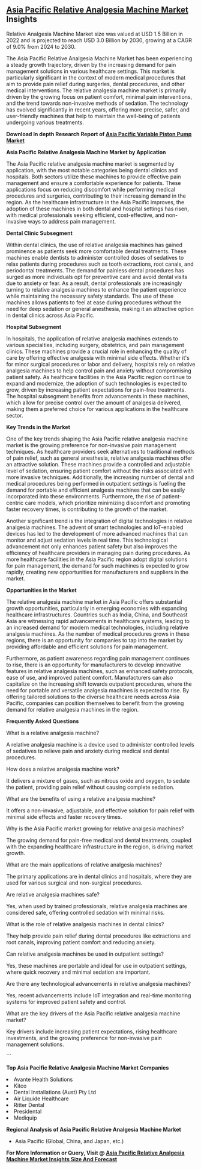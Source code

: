 <h2><a href="https://www.verifiedmarketreports.com/download-sample/?rid=327970&amp;utm_source=Github-Feb&amp;utm_medium=225" target="_blank">Asia Pacific Relative Analgesia Machine Market</a> Insights</h2><p>Relative Analgesia Machine Market size was valued at USD 1.5 Billion in 2022 and is projected to reach USD 3.0 Billion by 2030, growing at a CAGR of 9.0% from 2024 to 2030.</p><p><p>The Asia Pacific Relative Analgesia Machine Market has been experiencing a steady growth trajectory, driven by the increasing demand for pain management solutions in various healthcare settings. This market is particularly significant in the context of modern medical procedures that aim to provide pain relief during surgeries, dental procedures, and other medical interventions. The relative analgesia machine market is primarily driven by the growing focus on patient comfort, minimal pain interventions, and the trend towards non-invasive methods of sedation. The technology has evolved significantly in recent years, offering more precise, safer, and user-friendly machines that help to maintain the well-being of patients undergoing various treatments.</p> <p><p><strong>Download In depth Research Report of <a href="https://www.verifiedmarketreports.com/download-sample/?rid=236118&amp;utm_source=Pulse-Dec&amp;utm_medium=225" target="_blank">Asia Pacific Variable Piston Pump Market</a></strong></p></p> <p><strong>Asia Pacific Relative Analgesia Machine Market by Application</strong></p> <p>The Asia Pacific relative analgesia machine market is segmented by application, with the most notable categories being dental clinics and hospitals. Both sectors utilize these machines to provide effective pain management and ensure a comfortable experience for patients. These applications focus on reducing discomfort while performing medical procedures and surgeries, contributing to their increasing demand in the region. As the healthcare infrastructure in the Asia Pacific improves, the adoption of these machines in both dental and hospital settings has risen, with medical professionals seeking efficient, cost-effective, and non-invasive ways to address pain management.</p> <p><strong>Dental Clinic Subsegment</strong></p> <p>Within dental clinics, the use of relative analgesia machines has gained prominence as patients seek more comfortable dental treatments. These machines enable dentists to administer controlled doses of sedatives to relax patients during procedures such as tooth extractions, root canals, and periodontal treatments. The demand for painless dental procedures has surged as more individuals opt for preventive care and avoid dental visits due to anxiety or fear. As a result, dental professionals are increasingly turning to relative analgesia machines to enhance the patient experience while maintaining the necessary safety standards. The use of these machines allows patients to feel at ease during procedures without the need for deep sedation or general anesthesia, making it an attractive option in dental clinics across Asia Pacific.</p> <p><strong>Hospital Subsegment</strong></p> <p>In hospitals, the application of relative analgesia machines extends to various specialties, including surgery, obstetrics, and pain management clinics. These machines provide a crucial role in enhancing the quality of care by offering effective analgesia with minimal side effects. Whether it's for minor surgical procedures or labor and delivery, hospitals rely on relative analgesia machines to help control pain and anxiety without compromising patient safety. As healthcare facilities in the Asia Pacific region continue to expand and modernize, the adoption of such technologies is expected to grow, driven by increasing patient expectations for pain-free treatments. The hospital subsegment benefits from advancements in these machines, which allow for precise control over the amount of analgesia delivered, making them a preferred choice for various applications in the healthcare sector.</p> <p><strong>Key Trends in the Market</strong></p> <p>One of the key trends shaping the Asia Pacific relative analgesia machine market is the growing preference for non-invasive pain management techniques. As healthcare providers seek alternatives to traditional methods of pain relief, such as general anesthesia, relative analgesia machines offer an attractive solution. These machines provide a controlled and adjustable level of sedation, ensuring patient comfort without the risks associated with more invasive techniques. Additionally, the increasing number of dental and medical procedures being performed in outpatient settings is fueling the demand for portable and efficient analgesia machines that can be easily incorporated into these environments. Furthermore, the rise of patient-centric care models, which prioritize minimizing discomfort and promoting faster recovery times, is contributing to the growth of the market.</p> <p>Another significant trend is the integration of digital technologies in relative analgesia machines. The advent of smart technologies and IoT-enabled devices has led to the development of more advanced machines that can monitor and adjust sedation levels in real time. This technological advancement not only enhances patient safety but also improves the efficiency of healthcare providers in managing pain during procedures. As more healthcare facilities in the Asia Pacific region adopt digital solutions for pain management, the demand for such machines is expected to grow rapidly, creating new opportunities for manufacturers and suppliers in the market.</p> <p><strong>Opportunities in the Market</strong></p> <p>The relative analgesia machine market in Asia Pacific offers substantial growth opportunities, particularly in emerging economies with expanding healthcare infrastructures. Countries such as India, China, and Southeast Asia are witnessing rapid advancements in healthcare systems, leading to an increased demand for modern medical technologies, including relative analgesia machines. As the number of medical procedures grows in these regions, there is an opportunity for companies to tap into the market by providing affordable and efficient solutions for pain management.</p> <p>Furthermore, as patient awareness regarding pain management continues to rise, there is an opportunity for manufacturers to develop innovative features in relative analgesia machines, such as enhanced safety protocols, ease of use, and improved patient comfort. Manufacturers can also capitalize on the increasing shift towards outpatient procedures, where the need for portable and versatile analgesia machines is expected to rise. By offering tailored solutions to the diverse healthcare needs across Asia Pacific, companies can position themselves to benefit from the growing demand for relative analgesia machines in the region.</p> <p><strong>Frequently Asked Questions</strong></p> <p>What is a relative analgesia machine?</p> <p>A relative analgesia machine is a device used to administer controlled levels of sedatives to relieve pain and anxiety during medical and dental procedures.</p> <p>How does a relative analgesia machine work?</p> <p>It delivers a mixture of gases, such as nitrous oxide and oxygen, to sedate the patient, providing pain relief without causing complete sedation.</p> <p>What are the benefits of using a relative analgesia machine?</p> <p>It offers a non-invasive, adjustable, and effective solution for pain relief with minimal side effects and faster recovery times.</p> <p>Why is the Asia Pacific market growing for relative analgesia machines?</p> <p>The growing demand for pain-free medical and dental treatments, coupled with the expanding healthcare infrastructure in the region, is driving market growth.</p> <p>What are the main applications of relative analgesia machines?</p> <p>The primary applications are in dental clinics and hospitals, where they are used for various surgical and non-surgical procedures.</p> <p>Are relative analgesia machines safe?</p> <p>Yes, when used by trained professionals, relative analgesia machines are considered safe, offering controlled sedation with minimal risks.</p> <p>What is the role of relative analgesia machines in dental clinics?</p> <p>They help provide pain relief during dental procedures like extractions and root canals, improving patient comfort and reducing anxiety.</p> <p>Can relative analgesia machines be used in outpatient settings?</p> <p>Yes, these machines are portable and ideal for use in outpatient settings, where quick recovery and minimal sedation are important.</p> <p>Are there any technological advancements in relative analgesia machines?</p> <p>Yes, recent advancements include IoT integration and real-time monitoring systems for improved patient safety and control.</p> <p>What are the key drivers of the Asia Pacific relative analgesia machine market?</p> <p>Key drivers include increasing patient expectations, rising healthcare investments, and the growing preference for non-invasive pain management solutions.</p> ```</p><p><strong>Top Asia Pacific Relative Analgesia Machine Market Companies</strong></p><div data-test-id=""><p><li>Avante Health Solutions</li><li> Kitco</li><li> Dental Installations (Aust) Pty Ltd</li><li> Air Liquide Healthcare</li><li> Ritter Dental</li><li> Presidental</li><li> Mediquip</li></p><div><strong>Regional Analysis of&nbsp;Asia Pacific Relative Analgesia Machine Market</strong></div><ul><li dir="ltr"><p dir="ltr">Asia Pacific (Global, China, and Japan, etc.)</p></li></ul><p><strong>For More Information or Query, Visit @&nbsp;</strong><strong><a href="https://www.verifiedmarketreports.com/product/relative-analgesia-machine-market/?utm_source=Github-Feb&amp;utm_medium=225" target="_blank">Asia Pacific Relative Analgesia Machine Market Insights Size And Forecast</a></strong></p></div><h2>&nbsp;</h2><div data-test-id="">&nbsp;</div>
